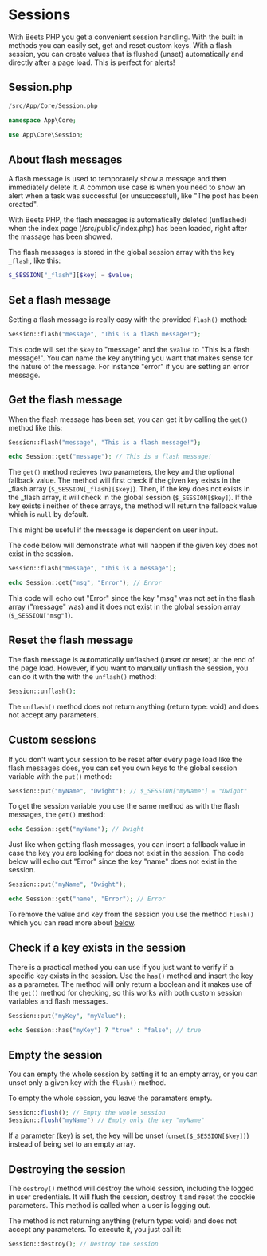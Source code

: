 # Sessions

With Beets PHP you get a convenient session handling. With the built in methods you can easily set, get and reset custom keys. With a flash session, you can create values that is flushed (unset) automatically and directly after a page load. This is perfect for alerts!

## Session.php

```php title="Location"
/src/App/Core/Session.php
```

```php title="Namespace"
namespace App\Core;
```

```php title="Import"
use App\Core\Session;
```

## About flash messages

A flash message is used to temporarely show a message and then immediately delete it. A common use case is when you need to show an alert when a task was successful (or unsuccessful), like "The post has been created".

With Beets PHP, the flash messages is automatically deleted (unflashed) when the index page (/src/public/index.php) has been loaded, right after the massage has been showed.

The flash messages is stored in the global session array with the key `_flash`, like this:

```php
$_SESSION["_flash"][$key] = $value;
```

## Set a flash message

Setting a flash message is really easy with the provided `flash()` method:

```php
Session::flash("message", "This is a flash message!");
```

This code will set the `$key` to "message" and the `$value` to "This is a flash message!". You can name the key anything you want that makes sense for the nature of the message. For instance "error" if you are setting an error message.

## Get the flash message

When the flash message has been set, you can get it by calling the `get()` method like this:

```php
Session::flash("message", "This is a flash message!");

echo Session::get("message"); // This is a flash message!
```

The `get()` method recieves two parameters, the key and the optional fallback value. The method will first check if the given key exists in the _flash array (`$_SESSION[_flash][$key]`). Then, if the key does not exists in the _flash array, it will check in the global session (`$_SESSION[$key]`). If the key exists i neither of these arrays, the method will return the fallback value which is `null` by default. 

This might be useful if the message is dependent on user input.

The code below will demonstrate what will happen if the given key does not exist in the session.

```php
Session::flash("message", "This is a message");

echo Session::get("msg", "Error"); // Error
```

This code will echo out "Error" since the key "msg" was not set in the flash array ("message" was) and it does not exist in the global session array (`$_SESSION["msg"]`).

## Reset the flash message

The flash message is automatically unflashed (unset or reset) at the end of the page load. However, if you want to manually unflash the session, you can do it with the with the `unflash()` method:

```php
Session::unflash();
```

The `unflash()` method does not return anything (return type: void) and does not  accept any parameters.

## Custom sessions

If you don't want your session to be reset after every page load like the flash messages does, you can set you own keys to the global session variable with the `put()` method:

```php
Session::put("myName", "Dwight"); // $_SESSION["myName"] = "Dwight"
```

To get the session variable you use the same method as with the flash messages, the `get()` method:

```php
echo Session::get("myName"); // Dwight
```

Just like when getting flash messages, you can insert a fallback value in case the key you are looking for does not exist in the session. The code below will echo out "Error" since the key "name" does not exist in the session.

```php
Session::put("myName", "Dwight");

echo Session::get("name", "Error"); // Error
```

To remove the value and key from the session you use the method `flush()` which you can read more about [below](#empty-the-session).

## Check if a key exists in the session

There is a practical method you can use if you just want to verify if a specific key exists in the session. Use the `has()` method and insert the key as a parameter. The method will only return a boolean and it makes use of the `get()` method for checking, so this works with both custom session variables and flash messages.

```php
Session::put("myKey", "myValue");

echo Session::has("myKey") ? "true" : "false"; // true
```

## Empty the session

You can empty the whole session by setting it to an empty array, or you can unset only a given key with the `flush()` method.

To empty the whole session, you leave the paramaters empty.

```php
Session::flush(); // Empty the whole session
Session::flush("myName") // Empty only the key "myName"
```

If a parameter (key) is set, the key will be unset (`unset($_SESSION[$key])`) instead of being set to an empty array.

## Destroying the session

The `destroy()` method will destroy the whole session, including the logged in user credentials. It will flush the session, destroy it and reset the coockie parameters. This method is called when a user is logging out.

The method is not returning anything (return type: void) and does not accept any parameters. To execute it, you just call it:

```php
Session::destroy(); // Destroy the session
```